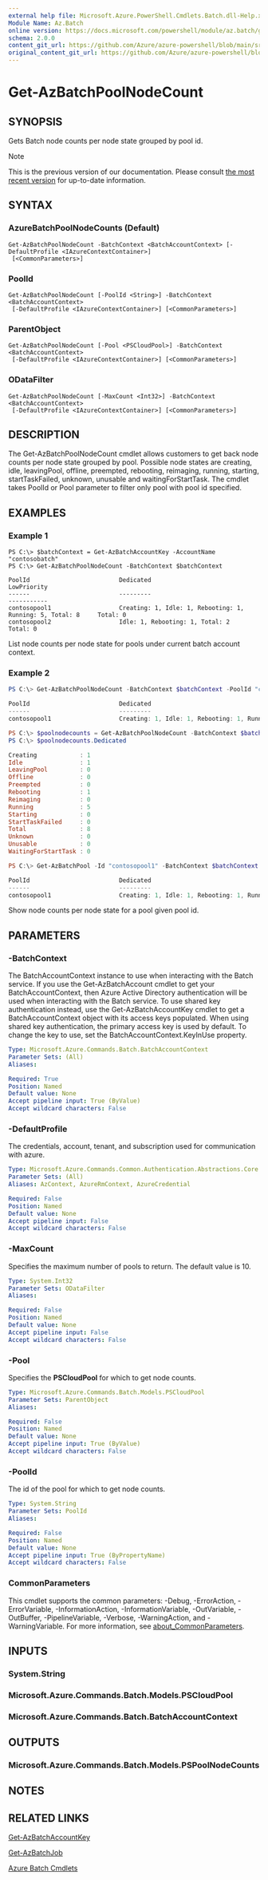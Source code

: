 ```yaml
---
external help file: Microsoft.Azure.PowerShell.Cmdlets.Batch.dll-Help.xml
Module Name: Az.Batch
online version: https://docs.microsoft.com/powershell/module/az.batch/get-azbatchpoolnodecount
schema: 2.0.0
content_git_url: https://github.com/Azure/azure-powershell/blob/main/src/Batch/Batch/help/Get-AzBatchPoolNodeCount.md
original_content_git_url: https://github.com/Azure/azure-powershell/blob/main/src/Batch/Batch/help/Get-AzBatchPoolNodeCount.md
---
```


# Get-AzBatchPoolNodeCount

## SYNOPSIS
Gets Batch node counts per node state grouped by pool id.

> [!NOTE]
>This is the previous version of our documentation. Please consult [the most recent version](/powershell/module/az.batch/get-azbatchpoolnodecount) for up-to-date information.

## SYNTAX

### AzureBatchPoolNodeCounts (Default)
```
Get-AzBatchPoolNodeCount -BatchContext <BatchAccountContext> [-DefaultProfile <IAzureContextContainer>]
 [<CommonParameters>]
```

### PoolId
```
Get-AzBatchPoolNodeCount [-PoolId <String>] -BatchContext <BatchAccountContext>
 [-DefaultProfile <IAzureContextContainer>] [<CommonParameters>]
```

### ParentObject
```
Get-AzBatchPoolNodeCount [-Pool <PSCloudPool>] -BatchContext <BatchAccountContext>
 [-DefaultProfile <IAzureContextContainer>] [<CommonParameters>]
```

### ODataFilter
```
Get-AzBatchPoolNodeCount [-MaxCount <Int32>] -BatchContext <BatchAccountContext>
 [-DefaultProfile <IAzureContextContainer>] [<CommonParameters>]
```

## DESCRIPTION
The Get-AzBatchPoolNodeCount cmdlet allows customers to get back node counts per node state grouped by pool. Possible node states are creating, idle, leavingPool, offline, preempted, rebooting, reimaging, running, starting, startTaskFailed, unknown, unusable and waitingForStartTask. The cmdlet takes PoolId or Pool parameter to filter only pool with pool id specified. 

## EXAMPLES

### Example 1
```
PS C:\> $batchContext = Get-AzBatchAccountKey -AccountName "contosobatch"
PS C:\> Get-AzBatchPoolNodeCount -BatchContext $batchContext

PoolId                         Dedicated                                                    LowPriority
------                         ---------                                                    -----------
contosopool1                   Creating: 1, Idle: 1, Rebooting: 1, Running: 5, Total: 8     Total: 0
contosopool2                   Idle: 1, Rebooting: 1, Total: 2                              Total: 0
```

List node counts per node state for pools under current batch account context.

### Example 2

```powershell
PS C:\> Get-AzBatchPoolNodeCount -BatchContext $batchContext -PoolId "contosopool1"

PoolId                         Dedicated                                                    LowPriority
------                         ---------                                                    -----------
contosopool1                   Creating: 1, Idle: 1, Rebooting: 1, Running: 5, Total: 8     Total: 0

PS C:\> $poolnodecounts = Get-AzBatchPoolNodeCount -BatchContext $batchContext -PoolId "contosopool1"
PS C:\> $poolnodecounts.Dedicated

Creating            : 1
Idle                : 1
LeavingPool         : 0
Offline             : 0
Preempted           : 0
Rebooting           : 1
Reimaging           : 0
Running             : 5
Starting            : 0
StartTaskFailed     : 0
Total               : 8
Unknown             : 0
Unusable            : 0
WaitingForStartTask : 0

PS C:\> Get-AzBatchPool -Id "contosopool1" -BatchContext $batchContext | Get-AzBatchPoolNodeCount -BatchContext $batchContext

PoolId                         Dedicated                                                    LowPriority
------                         ---------                                                    -----------
contosopool1                   Creating: 1, Idle: 1, Rebooting: 1, Running: 5, Total: 8     Total: 0
```

Show node counts per node state for a pool given pool id.

## PARAMETERS

### -BatchContext
The BatchAccountContext instance to use when interacting with the Batch service.
If you use the Get-AzBatchAccount cmdlet to get your BatchAccountContext, then Azure Active Directory authentication will be used when interacting with the Batch service.
To use shared key authentication instead, use the Get-AzBatchAccountKey cmdlet to get a BatchAccountContext object with its access keys populated.
When using shared key authentication, the primary access key is used by default.
To change the key to use, set the BatchAccountContext.KeyInUse property.

```yaml
Type: Microsoft.Azure.Commands.Batch.BatchAccountContext
Parameter Sets: (All)
Aliases:

Required: True
Position: Named
Default value: None
Accept pipeline input: True (ByValue)
Accept wildcard characters: False
```

### -DefaultProfile
The credentials, account, tenant, and subscription used for communication with azure.

```yaml
Type: Microsoft.Azure.Commands.Common.Authentication.Abstractions.Core.IAzureContextContainer
Parameter Sets: (All)
Aliases: AzContext, AzureRmContext, AzureCredential

Required: False
Position: Named
Default value: None
Accept pipeline input: False
Accept wildcard characters: False
```

### -MaxCount
Specifies the maximum number of pools to return.
The default value is 10.

```yaml
Type: System.Int32
Parameter Sets: ODataFilter
Aliases:

Required: False
Position: Named
Default value: None
Accept pipeline input: False
Accept wildcard characters: False
```

### -Pool
Specifies the **PSCloudPool** for which to get node counts.

```yaml
Type: Microsoft.Azure.Commands.Batch.Models.PSCloudPool
Parameter Sets: ParentObject
Aliases:

Required: False
Position: Named
Default value: None
Accept pipeline input: True (ByValue)
Accept wildcard characters: False
```

### -PoolId
The id of the pool for which to get node counts.

```yaml
Type: System.String
Parameter Sets: PoolId
Aliases:

Required: False
Position: Named
Default value: None
Accept pipeline input: True (ByPropertyName)
Accept wildcard characters: False
```

### CommonParameters
This cmdlet supports the common parameters: -Debug, -ErrorAction, -ErrorVariable, -InformationAction, -InformationVariable, -OutVariable, -OutBuffer, -PipelineVariable, -Verbose, -WarningAction, and -WarningVariable. For more information, see [about_CommonParameters](http://go.microsoft.com/fwlink/?LinkID=113216).

## INPUTS

### System.String

### Microsoft.Azure.Commands.Batch.Models.PSCloudPool

### Microsoft.Azure.Commands.Batch.BatchAccountContext

## OUTPUTS

### Microsoft.Azure.Commands.Batch.Models.PSPoolNodeCounts

## NOTES

## RELATED LINKS

[Get-AzBatchAccountKey]()

[Get-AzBatchJob]()

[Azure Batch Cmdlets]()

